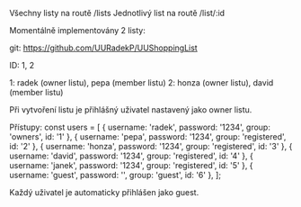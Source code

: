 Všechny listy na routě /lists
Jednotlivý list na routě /list/:id

Momentálně implementovány 2 listy:

git: https://github.com/UURadekP/UUShoppingList

ID: 1, 2

1: radek (owner listu), pepa (member listu)
2: honza (owner listu), david (member listu)

Při vytvoření listu je přihlášný uživatel nastavený jako owner listu.

Přístupy:
const users = [
    { username: 'radek', password: '1234', group: 'owners', id: '1' },
    { username: 'pepa', password: '1234', group: 'registered', id: '2' },
    { username: 'honza', password: '1234', group: 'registered', id: '3' },
    { username: 'david', password: '1234', group: 'registered', id: '4' },
    { username: 'janek', password: '1234', group: 'registered', id: '5' },
    { username: 'guest', password: '', group: 'guest', id: '6' },
];

Každý uživatel je automaticky přihlášen jako guest.